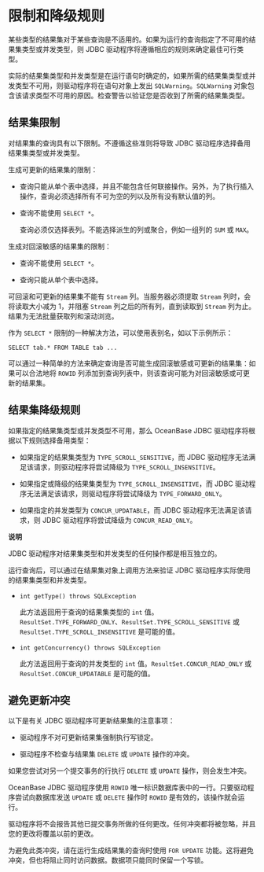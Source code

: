 限制和降级规则 
============================

某些类型的结果集对于某些查询是不适用的。如果为运行的查询指定了不可用的结果集类型或并发类型，则 JDBC 驱动程序将遵循相应的规则来确定最佳可行类型。

实际的结果集类型和并发类型是在运行语句时确定的，如果所需的结果集类型或并发类型不可用，则驱动程序将在语句对象上发出 `SQLWarning`。`SQLWarning` 对象包含该请求类型不可用的原因。检查警告以验证您是否收到了所需的结果集类型。

结果集限制 
-----------------------

对结果集的查询具有以下限制。不遵循这些准则将导致 JDBC 驱动程序选择备用结果集类型或并发类型。

生成可更新的结果集的限制：

* 查询只能从单个表中选择，并且不能包含任何联接操作。另外，为了执行插入操作，查询必须选择所有不可为空的列以及所有没有默认值的列。

  

* 查询不能使用 `SELECT *`。

  查询必须仅选择表列。不能选择派生的列或聚合，例如一组列的 `SUM` 或 `MAX`。
  




生成对回滚敏感的结果集的限制：

* 查询不能使用 `SELECT *`。

  

* 查询只能从单个表中选择。

  




可回滚和可更新的结果集不能有 `Stream` 列。当服务器必须提取 `Stream` 列时，会将读取大小减为 1，并阻塞 `Stream` 列之后的所有列，直到读取到 `Stream` 列为止。结果为无法批量获取列和滚动浏览。 

作为 `SELECT *` 限制的一种解决方法，可以使用表别名，如以下示例所示：

    SELECT tab.* FROM TABLE tab ...



可以通过一种简单的方法来确定查询是否可能生成回滚敏感或可更新的结果集：如果可以合法地将 `ROWID` 列添加到查询列表中，则该查询可能为对回滚敏感或可更新的结果集。

结果集降级规则 
-------------------------

如果指定的结果集类型或并发类型不可用，那么 OceanBase JDBC 驱动程序将根据以下规则选择备用类型：

* 如果指定的结果集类型为 `TYPE_SCROLL_SENSITIVE`，而 JDBC 驱动程序无法满足该请求，则驱动程序将尝试降级为 `TYPE_SCROLL_INSENSITIVE`。

  

* 如果指定或降级的结果集类型为 `TYPE_SCROLL_INSENSITIVE`，而 JDBC 驱动程序无法满足该请求，则驱动程序将尝试降级为 `TYPE_FORWARD_ONLY`。

  

* 如果指定的并发类型为 `CONCUR_UPDATABLE`，而 JDBC 驱动程序无法满足该请求，则 JDBC 驱动程序将尝试降级为 `CONCUR_READ_ONLY`。

  



**说明**



JDBC 驱动程序对结果集类型和并发类型的任何操作都是相互独立的。

运行查询后，可以通过在结果集对象上调用方法来验证 JDBC 驱动程序实际使用的结果集类型和并发类型。

* `int getType() throws SQLException`

  此方法返回用于查询的结果集类型的 `int` 值。`ResultSet.TYPE_FORWARD_ONLY`、`ResultSet.TYPE_SCROLL_SENSITIVE` 或 `ResultSet.TYPE_SCROLL_INSENSITIVE` 是可能的值。
  




<!-- -->

* `int getConcurrency() throws SQLException`

  此方法返回用于查询的并发类型的 `int` 值。`ResultSet.CONCUR_READ_ONLY` 或 `ResultSet.CONCUR_UPDATABLE` 是可能的值。
  




避免更新冲突 
------------------------

以下是有关 JDBC 驱动程序可更新结果集的注意事项：

* 驱动程序不对可更新结果集强制执行写锁定。

  

* 驱动程序不检查与结果集 `DELETE` 或 `UPDATE` 操作的冲突。

  




如果您尝试对另一个提交事务的行执行 `DELETE` 或 `UPDATE` 操作，则会发生冲突。

OceanBase JDBC 驱动程序使用 `ROWID` 唯一标识数据库表中的一行。只要驱动程序尝试向数据库发送 `UPDATE` 或 `DELETE` 操作时 `ROWID` 是有效的，该操作就会运行。

驱动程序将不会报告其他已提交事务所做的任何更改。任何冲突都将被忽略，并且您的更改将覆盖以前的更改。

为避免此类冲突，请在运行生成结果集的查询时使用 `FOR UPDATE` 功能。这将避免冲突，但也将阻止同时访问数据。数据项只能同时保留一个写锁。
